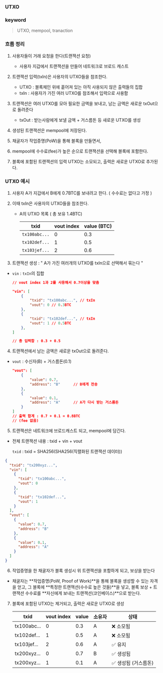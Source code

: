 ### UTXO

### keyword

> UTXO, mempool, tranaction

### 흐름 정리

1. 사용자들이 거래 요청을 한다(트랜잭션 요청)
    - 사용자 지갑에서 트랜잭션을 만들어 네트워크로 브로드 캐스트

2. 트랜잭션 입력(txIn)은 사용자의 UTXO들을 참조한다.
    - UTXO : 블록체인 위에 흩어져 있는 아직 사용되지 않은 출력들의 집합
    - txIn : 사용자가 가진 여러 UTXO를 참조해서 입력으로 사용함

3. 트랜잭션은 여러 UTXO를 모아 필요한 금액을 보내고, 남는 금액은 새로운 txOut으로 돌려준다
    - txOut : 받는사람에게 보낼 금액 + 거스름돈 등 새로운 UTXO를 생성

4. 생성된 트랜잭션은 mempool에 저장된다.

5. 채굴자가 작업증명(PoW)을 통해 블록을 만들면서,

6. mempool에 수수료(fee)가 높은 순으로 트랜잭션을 선택해 블록에 포함한다.

7. 블록에 포함된 트랜잭션의 입력 UTXO는 소모되고, 출력은 새로운 UTXO로 추가된다.

### UTXO 예시

1. 사용자 A가 지갑에서 B에게 0.7BTC를 보내려고 한다. ( 수수료는 없다고 가정 )

2. 이때 txIn은 사용자의 UTXO들을 참조한다.  
    - A의 UTXO 목록 ( 총 보유 1.4BTC)

        | txid          | vout index | value (BTC) |
        | ------------- | ---------- | ----------- |
        | `tx100abc...` | 0          | 0.3         |
        | `tx102def...` | 1          | 0.5         |
        | `tx103jef...` | 2          | 0.6         |

3. 트랜잭션 생성 : " A가 가진 여러개의 UTXO를 txIn으로 선택해서 묶는다 "
- `vin` : `txIn`의 집합

    ``` json
    // vout index 1과 2를 사용해서 0.7이상을 맞춤 

    "vin": [
        { 
            "txid": "tx100abc...", // txIn 
            "vout": 0 // 0.3BTC
        },
        {
            "txid": "tx102def...", // txIn
            "vout": 1 // 0.5BTC
        },
    ]

    // 총 입력합 : 0.3 + 0.5
    ```

4. 트랜잭션에서 남는 금액은 새로운 txOut으로 돌려준다.
- `vout` : 수신자(B) + 거스름돈(0.1)

    ```json
    "vout": [
        {
            "value": 0.7,
            "address": "B"      // B에게 전송
        },
        {
            "value": 0.1,
            "address": "A"      // A가 다시 받는 거스름돈
        }
    ]
    // 출력 합계 : 0.7 + 0.1 = 0.8BTC
    // (fee 없음)
    ```

5. 트랜잭션은 네트워크에 브로드캐스트 되고, mempool에 담긴다.
- 전체 트랜잭션 내용 : txid + vin + vout 

    `txid` : txid = SHA256(SHA256(직렬화된 트랜잭션 데이터))

```json
{
  "txid": "tx200xyz...",
  "vin": [
    {
      "txid": "tx100abc...",
      "vout": 0
    },
    {
      "txid": "tx102def...",
      "vout": 1
    }
  ],
  "vout": [
    {
      "value": 0.7,
      "address": "B"
    },
    {
      "value": 0.1,
      "address": "A"
    }
  ]
}

```
6. 작업증명을 한 채굴자가 블록 생성시 위 트랜잭션을 포함하게 되고, 보상을 받는다
- 채굴자는 **작업증명(PoW, Proof of Work)**을 통해 블록을 생성할 수 있는 자격을 얻고, 그 블록에 **특정한 트랜잭션(수수료 높은 것들)**을 넣고, 블록 보상 + 트랜잭션 수수료를 **자신에게 보내는 트랜잭션(코인베이스)**으로 받는다.

7. 블록에 포함된 UTXO는 제거되고, 출력은 새로운 UTXO로 생성

    | txid        | vout index | value | 소유자 | 상태           |
    | ----------- | ---------- | ----- | --- | ------------ |
    | tx100abc... | 0          | 0.3   | A   | ❌ 소모됨        |
    | tx102def... | 1          | 0.5   | A   | ❌ 소모됨        |
    | tx103jef... | 2          | 0.6   | A   | ✅ 유지         |
    | tx200xyz... | 0          | 0.7   | B   | ✅ 생성됨        |
    | tx200xyz... | 1          | 0.1   | A   | ✅ 생성됨 (거스름돈) |
